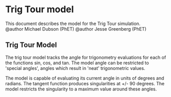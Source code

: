 # Trig Tour model

This document describes the model for the Trig Tour simulation.<br>
@author Michael Dubson (PhET)
@author Jesse Greenberg (PhET)

## Trig Tour Model

The trig tour model tracks the angle for trigonometry evaluations for each of the functions sin, cos, and tan. The model
angle can be restricted to 'special angles', angles which result in 'neat' trigonometric values.

The model is capable of evaluating its current angle in units of degrees and radians. The tangent function produces
singularities at +/- 90 degrees. The model restricts the singularity to a maximum value around these angles.

